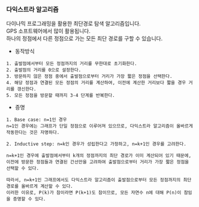 
### 다익스트라 알고리즘
다이나믹 프로그래밍을 활용한 최단경로 탐색 알고리즘입니다.       
GPS 소프트웨어에서 많이 활용됩니다.       
하나의 정점에서 다른 정점으로 가는 모든 최단 경로를 구할 수 있습니다.          

- 동작방식
```
1. 출발점에서부터 모든 정점까지의 거리를 무한대로 초기화한다.
2. 출발점의 거리를 0으로 설정한다.
3. 방문하지 않은 정점 중에서 출발점으로부터 거리가 가장 짧은 정점을 선택한다.
4. 해당 정점과 연결된 모든 정점의 거리를 계산하여, 이전에 계산한 거리보다 짧을 경우 거리를 갱신한다.
5. 모든 정점을 방문할 때까지 3-4 단계를 반복한다.
```

- 증명
```
1. Base case: n=1인 경우
n=1인 경우에는 그래프가 단일 정점으로 이루어져 있으므로, 다익스트라 알고리즘이 올바르게 작동한다는 것은 자명하다.

2. Inductive step: n=k인 경우가 성립한다고 가정하고, n=k+1인 경우를 고려한다.

n=k+1인 경우에 출발점에서부터 k개의 정점까지의 최단 경로가 이미 계산되어 있기 때문에, 
이전에 방문한 정점들과 연결된 간선만을 고려하여 출발점으로부터 거리가 가장 짧은 정점을 선택할 수 있다.

따라서, n=k+1인 그래프에서도 다익스트라 알고리즘이 출발점으로부터 모든 정점까지의 최단 경로를 올바르게 계산할 수 있다. 
이러한 이유로, P(k)가 참이라면 P(k+1)도 참이므로, 모든 자연수 n에 대해 P(n)이 참임을 증명할 수 있다.
```
